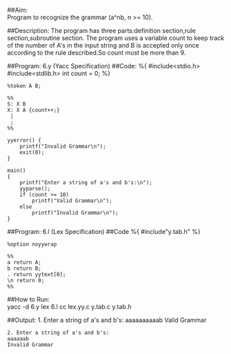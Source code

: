 ##Aim:  
Program to recognize the grammar (a^nb, n >= 10).

##Description:
The program has three parts:definition section,rule section,subroutine section. The program uses a variable count to keep track of the number of A's in the input string and B is accepted only once according to the rule described.So count must be more than 9.

##Program: 6.y (Yacc Specification)
##Code:
	%{
		#include<stdio.h>
		#include<stdlib.h>
		int count = 0;
	%}

	%token A B;

	%%
	S: X B
	X: X A {count++;}
	 |
	 ;
	%%

	yyerror() {
		printf("Invalid Grammar\n");
		exit(0);
	}

	main()
	{
		printf("Enter a string of a's and b's:\n");
		yyparse();
		if (count >= 10)
			printf("Valid Grammar\n");
		else
			printf("Invalid Grammar\n");
	}

##Program: 6.l (Lex Specification)
##Code
	%{
		#include"y.tab.h"
	%}

	%option noyywrap

	%%
	a return A;
	b return B;
	. return yytext[0];
	\n return 0;
	%%

##How to Run:  
    yacc -d 6.y
    lex 6.l
    cc lex.yy.c y.tab.c y.tab.h

##Output:
	1. Enter a string of a's and b's:
	aaaaaaaaaab
	Valid Grammar

	2. Enter a string of a's and b's:
	aaaaaab
	Invalid Grammar
